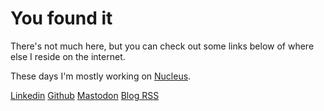 # You found it

There's not much here, but you can check out some links below of where else I reside on the internet.

These days I'm mostly working on [Nucleus](https://nucleuscloud.com).

[Linkedin](https://www.linkedin.com/in/nick-zelei/)
[Github](https://www.github.com/nickzelei)
[Mastodon](https://mastodon.social/@nickzelei)
[Blog RSS](/blog/index.xml)
